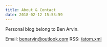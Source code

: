 ```yaml
---
title: About & Contact
date: 2018-02-12 15:53:59
---
```


Personal blog belong to Ben Arvin.

Email: benarvin@outlook.com
RSS: [/atom.xml](https://BenArvin.github.io/atom.xml)